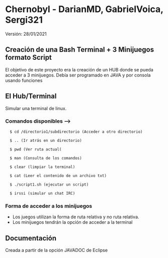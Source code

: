 # Chernobyl - DarianMD, GabrielVoica, Sergi321

Versión: 28/01/2021

## Creación de una Bash Terminal + 3 Minijuegos formato Script

El objetivo de este proyecto era la creación de un HUB donde se pueda acceder a 3 minijuegos. Debía ser programado en JAVA y por consola usando funciones

## El Hub/Terminal

Simular una terminal de linux.
### Comandos disponibles --> 
  ```
    $ cd /directorio1/subdirectorio (Acceder a otro directorio)
  
    $ .. (Ir atrás en un directorio)
   
    $ pwd (Ver ruta actual( 
      
    $ man (Consulta de los comandos)
        
    $ clear (limpiar la terminal)
      
    $ cat (Leer el contenido de un archivo txt)
     
    $ ./script1.sh (ejecutar un script)
    
    $ irssi (simular un chat IRC)

  ```

### Forma de acceder a los minijuegos

* Los juegos utilizan la forma de ruta relativa y no ruta relativa.
* Los minijuegos tendrán la opción de acceder a la terminal

## Documentación

Creada a partir de la opción JAVADOC de Eclipse
